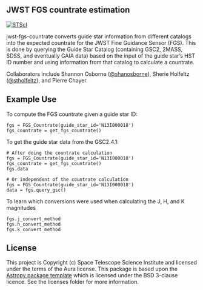 JWST FGS countrate estimation
-----------------------------

[![STScI](https://img.shields.io/badge/powered%20by-STScI-blue.svg?colorA=707170&colorB=3e8ddd&style=flat)](http://www.stsci.edu)


jwst-fgs-countrate converts guide star information from different catalogs into the expected countrate for the JWST Fine Guidance Sensor (FGS). This is done by querying the Guide Star Catalog (containing GSC2, 2MASS, SDSS, and eventually GAIA data) based on the input of the guide star’s HST ID number and using information from that catalog to calculate a countrate.

Collaborators include Shannon Osborne ([@shanosborne](https://github.com/shanosborne)), Sherie Holfeltz ([@stholfeltz](https://github.com/stholfeltz)), and Pierre Chayer.


Example Use
-----------

To compute the FGS countrate given a guide star ID:
```
fgs = FGS_Countrate(guide_star_id='N13I000018')
fgs_countrate = get_fgs_countrate()
```

To get the guide star data from the GSC2.4.1:
```
# After doing the countrate calculation
fgs = FGS_Countrate(guide_star_id='N13I000018')
fgs_countrate = get_fgs_countrate()
fgs.data

# Or independent of the countrate calculation
fgs = FGS_Countrate(guide_star_id='N13I000018')
data = fgs.query_gsc()
```

To learn which conversions were used when calculating the J, H, and K magnitudes
```
fgs.j_convert_method
fgs.h_convert_method
fgs.k_convert_method
```

License
-------

This project is Copyright (c) Space Telescope Science Institute and licensed under
the terms of the Aura license. This package is based upon
the [Astropy package template](https://github.com/astropy/package-template)
which is licensed under the BSD 3-clause licence. See the licenses folder for
more information.
